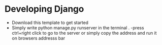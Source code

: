 # Developing Django 

- Download this template to get started
- Simply write python manage.py runserver in the terminal .
-press ctrl+right click to go to the server or simply copy the address and run it on browsers addresss bar
